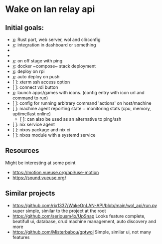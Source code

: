 # Wake on lan relay api

## Initial goals:

- [x]: Rust part, web server, wol and cli/config
- [x]: integration in dashboard or something
- [x]: frontend
- [x]: shutdown
- [x]: on off stage with ping
- [x]: docker ~compose~ stack deployment
- [x]: deploy on rpi
- [x]: auto deploy on push
- [ ]: xterm ssh access option
- [ ]: connect vdi button
- [x]: launch apps/games with icons. (config entry with icon url and command to
  run)
- [ ]: config for running arbitrary command 'actions' on host/machine
- [ ]: machine agent reporting state + monitoring stats (cpu, memory, uptime/last online)
  - [ ]: can also be used as an alternative to ping/ssh
- [ ]: nix service agent
- [ ]: nixos package and nix ci
- [ ]: nixos module with a systemd service


## Resources
Might be interesting at some point
- https://motion.vueuse.org/api/use-motion
- https://sound.vueuse.org/

## Similar projects

- https://github.com/rix1337/WakeOnLAN-API/blob/main/wol_api/run.py
  super simple, similar to the project at the root
- https://github.com/seriousm4x/UpSnap
  Looks feature complete, beatifull ui, database, crud machine management, auto discovery and more
- https://github.com/Misterbabou/gptwol
  Simple, similar ui, not many features
